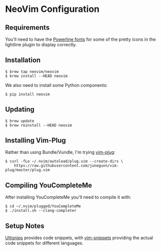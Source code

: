 # NeoVim Configuration

## Requirements

You'll need to have the [Powerline fonts](https://github.com/powerline/fonts)
for some of the pretty icons in the lightline plugin to display correctly.

## Installation

    $ brew tap neovim/neovim
    $ brew install --HEAD neovim

We also need to install some Python components:

    $ pip install neovim

## Updating

    $ brew update
    $ brew reinstall --HEAD neovim

## Installing Vim-Plug

Rather than using Bundle/Vundle, I'm trying
[vim-plug](https://github.com/junegunn/vim-plug):

    $ curl -fLo ~/.nvim/autoload/plug.vim --create-dirs \
        https://raw.githubusercontent.com/junegunn/vim-plug/master/plug.vim

## Compiling YouCompleteMe

After installing YouCompleteMe you'll need to compile it
with:

    $ cd ~/.nvim/plugged/YouCompleteMe
    $ ./install.sh --clang-completer

## Setup Notes

[Ultisnips](https://github.com/SirVer/ultisnips) provides code snippets, with
[vim-snippets](https://github.com/honza/vim-snippets) providing the actual code
snippets for different languages.


